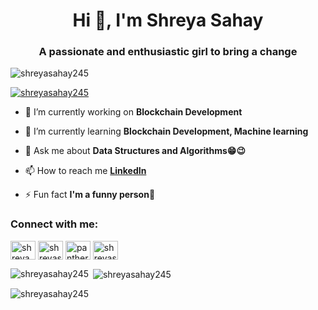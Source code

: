 <h1 align="center">Hi 👋, I'm Shreya Sahay</h1>
<h3 align="center">A passionate and enthusiastic girl to bring a change</h3>

<p align="left"> <img src="https://komarev.com/ghpvc/?username=shreyasahay245&label=Profile%20views&color=0e75b6&style=flat" alt="shreyasahay245" /> </p>

<p align="left"> <a href="https://github.com/ryo-ma/github-profile-trophy"><img src="https://github-profile-trophy.vercel.app/?username=shreyasahay245" alt="shreyasahay245" /></a> </p>

- 🔭 I’m currently working on **Blockchain Development**

- 🌱 I’m currently learning **Blockchain Development, Machine learning**

- 💬 Ask me about **Data Structures and Algorithms😁😉**

- 📫 How to reach me <a href="https://www.linkedin.com/in/shreya-sahay-7419a6207/">**LinkedIn** </a>

- ⚡ Fun fact **I'm a funny person🤣**

<h3 align="left">Connect with me:</h3>
<p align="left">
<a href="https://instagram.com/shreya_sahay245" target="blank"><img align="center" src="https://raw.githubusercontent.com/rahuldkjain/github-profile-readme-generator/master/src/images/icons/Social/instagram.svg" alt="shreya_sahay245" height="30" width="40" /></a>
<a href="https://www.codechef.com/users/shreyasahay245" target="blank"><img align="center" src="https://cdn.jsdelivr.net/npm/simple-icons@3.1.0/icons/codechef.svg" alt="shreyasahay245" height="30" width="40" /></a>
<a href="https://codeforces.com/profile/panther_245" target="blank"><img align="center" src="https://raw.githubusercontent.com/rahuldkjain/github-profile-readme-generator/master/src/images/icons/Social/codeforces.svg" alt="panther_245" height="30" width="40" /></a>
<a href="https://www.leetcode.com/shreyasahay245" target="blank"><img align="center" src="https://raw.githubusercontent.com/rahuldkjain/github-profile-readme-generator/master/src/images/icons/Social/leet-code.svg" alt="shreyasahay245" height="30" width="40" /></a>
</p>

<p><img align="left" src="https://github-readme-stats.vercel.app/api/top-langs?username=shreyasahay245&show_icons=true&locale=en&layout=compact" alt="shreyasahay245" /></p>

<p>&nbsp;<img align="center" src="https://github-readme-stats.vercel.app/api?username=shreyasahay245&show_icons=true&locale=en" alt="shreyasahay245" /></p>

<p><img align="center" src="https://github-readme-streak-stats.herokuapp.com/?user=shreyasahay245&" alt="shreyasahay245" /></p>
